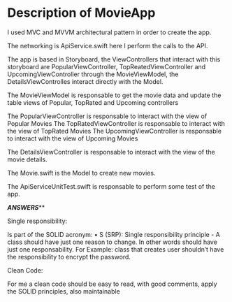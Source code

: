 # Description of MovieApp

I used MVC and MVVM architectural pattern in order to create the app.

The networking is ApiService.swift here I perform the calls to the API.

The app is based in Storyboard, the ViewControllers that interact with this storyboard are PopularViewController, TopReatedViewController and UpcomingViewController 
through the MovieViewModel, the DetailsViewControlles interact directly with the Model.

The MovieViewModel is responsable to get the movie data and update the table views of Popular, TopRated and Upcoming controllers

The PopularViewController is responsable to interact with the view of Popular Movies
The TopRatedViewController is responsable to interact with the view of TopRated Movies
The UpcomingViewController is responsable to interact with the view of Upcoming Movies

The DetailsViewController is responsable to interact with the view of the movie details.

The Movie.swift is the Model to create new movies.

The ApiServiceUnitTest.swift is responsable to perform some test of the app.

*****ANSWERS*******

Single responsibility:

Is part of the SOLID acronym:
•	S (SRP): Single responsibility principle - A class should have just one reason to change. In other words should have just one responsability. 
For Example: class that creates user shouldn’t have the responsibility to encrypt the password. 

Clean Code:

For me a clean code should be easy to read, with good comments, apply the SOLID principles, also maintainable





